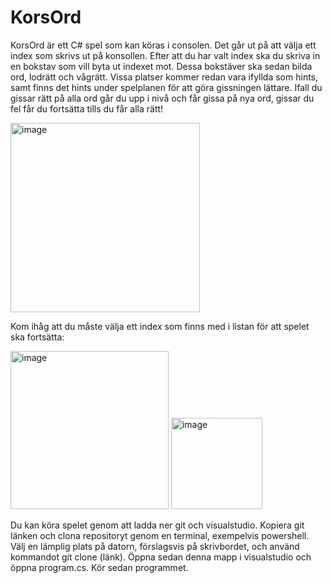 # KorsOrd
KorsOrd är ett C# spel som kan köras i consolen. Det går ut på att välja ett index som skrivs ut på konsollen. Efter att du har valt index ska du skriva in en bokstav som vill byta ut indexet mot. Dessa bokstäver ska sedan bilda ord, lodrätt och vågrätt. Vissa platser kommer redan vara ifyllda som hints, samt finns det hints under spelplanen för att göra gissningen lättare. Ifall du gissar rätt på alla ord går du upp i nivå och får gissa på nya ord, gissar du fel får du fortsätta tills du får alla rätt!

<img width="303" alt="image" src="https://user-images.githubusercontent.com/91540265/194552828-66ee823f-3011-4b74-ac14-4c94ede02eec.png">

Kom ihåg att du måste välja ett index som finns med i listan för att spelet ska fortsätta:

<img width="253" alt="image" src="https://user-images.githubusercontent.com/91540265/194553012-4168c84b-db1d-447f-977a-91b9673df66f.png">
<img width="146" alt="image" src="https://user-images.githubusercontent.com/91540265/194553173-0f5f14ed-1498-4332-8ccd-4793b02f6381.png">

Du kan köra spelet genom att ladda ner git och visualstudio. Kopiera git länken och clona repositoryt genom en terminal, exempelvis powershell. Välj en lämplig plats på datorn, förslagsvis på skrivbordet, och använd kommandot git clone (länk). Öppna sedan denna mapp i visualstudio och öppna program.cs. Kör sedan programmet.
